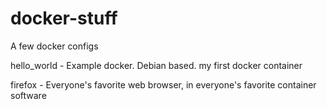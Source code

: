 # docker-stuff
A few docker configs

hello_world - Example docker. Debian based. my first docker container

firefox - Everyone's favorite web browser, in everyone's favorite container
software

